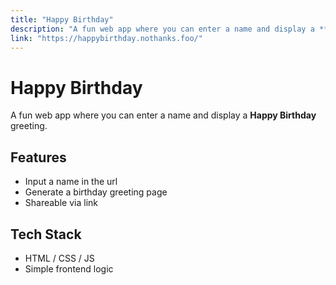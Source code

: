 ```yaml
---
title: "Happy Birthday"
description: "A fun web app where you can enter a name and display a **Happy Birthday** greeting."
link: "https://happybirthday.nothanks.foo/"
---
```

# Happy Birthday

A fun web app where you can enter a name and display a **Happy Birthday** greeting.

## Features
- Input a name in the url
- Generate a birthday greeting page
- Shareable via link

## Tech Stack
- HTML / CSS / JS
- Simple frontend logic